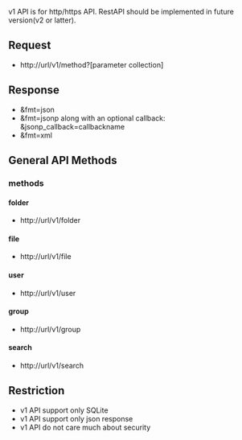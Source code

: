 v1 API is for http/https API. RestAPI should be implemented in future version(v2 or latter).

## Request
* http://url/v1/method?[parameter collection]

## Response
* &fmt=json
* &fmt=jsonp along with an optional callback: &jsonp_callback=callbackname
* &fmt=xml

## General API Methods
### methods

#### folder
* http://url/v1/folder

#### file
* http://url/v1/file

#### user
* http://url/v1/user

#### group
* http://url/v1/group

#### search
* http://url/v1/search


## Restriction
* v1 API support only SQLite
* v1 API support only json response
* v1 API do not care much about security
